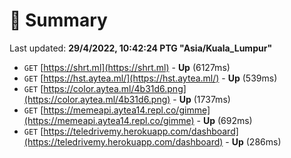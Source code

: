 # 📖 Summary
Last updated: **29/4/2022, 10:42:24 PTG "Asia/Kuala_Lumpur"**

- `GET` [https://shrt.ml](https://shrt.ml) - **Up** (6127ms)
- `GET` [https://hst.aytea.ml/](https://hst.aytea.ml/) - **Up** (539ms)
- `GET` [https://color.aytea.ml/4b31d6.png](https://color.aytea.ml/4b31d6.png) - **Up** (1737ms)
- `GET` [https://memeapi.aytea14.repl.co/gimme](https://memeapi.aytea14.repl.co/gimme) - **Up** (692ms)
- `GET` [https://teledrivemy.herokuapp.com/dashboard](https://teledrivemy.herokuapp.com/dashboard) - **Up** (286ms)
